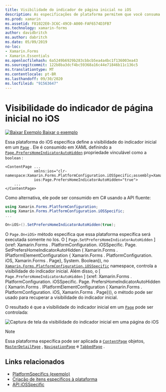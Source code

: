 ```yaml
---
title: Visibilidade do indicador de página inicial no iOS
description: As especificações de plataforma permitem que você consuma a funcionalidade que só está disponível em uma plataforma específica, sem implementar renderizadores ou efeitos personalizados. Este artigo explica como consumir a plataforma específica do iOS que define a visibilidade do indicador inicial em uma página.
ms.prod: xamarin
ms.assetid: F81022E0-3C6C-49C0-A000-FAF6574D3FB7
ms.technology: xamarin-forms
author: davidbritch
ms.author: dabritch
ms.date: 05/09/2019
no-loc:
- Xamarin.Forms
- Xamarin.Essentials
ms.openlocfilehash: 6a5249b6929b283cbbcb5ea4a4bc1f136003ea43
ms.sourcegitcommit: 122b8ba3dcf4bc59368a16c44e71846b11c136c5
ms.translationtype: MT
ms.contentlocale: pt-BR
ms.lasthandoff: 09/30/2020
ms.locfileid: "91563647"
---
```

# <a name="home-indicator-visibility-on-ios"></a>Visibilidade do indicador de página inicial no iOS

[![Baixar Exemplo](~/media/shared/download.png) Baixar o exemplo](https://docs.microsoft.com/samples/xamarin/xamarin-forms-samples/userinterface-platformspecifics)

Essa plataforma do iOS específica define a visibilidade do indicador inicial em um [`Page`](xref:Xamarin.Forms.Page) . Ele é consumido em XAML definindo a [`Page.PrefersHomeIndicatorAutoHidden`](xref:Xamarin.Forms.PlatformConfiguration.iOSSpecific.Page.PrefersHomeIndicatorAutoHiddenProperty) propriedade vinculável como a `boolean` :

```xaml
<ContentPage ...
             xmlns:ios="clr-namespace:Xamarin.Forms.PlatformConfiguration.iOSSpecific;assembly=Xamarin.Forms.Core"
             ios:Page.PrefersHomeIndicatorAutoHidden="true">
    ...
</ContentPage>
```

Como alternativa, ele pode ser consumido em C# usando a API fluente:

```csharp
using Xamarin.Forms.PlatformConfiguration;
using Xamarin.Forms.PlatformConfiguration.iOSSpecific;
...

On<iOS>().SetPrefersHomeIndicatorAutoHidden(true);
```

O `Page.On<iOS>` método especifica que essa plataforma específica será executada somente no Ios. O [ `Page.SetPrefersHomeIndicatorAutoHidden` ] (xref: Xamarin.Forms . PlatformConfiguration. iOSSpecific. Page. SetPrefersHomeIndicatorAutoHidden ( Xamarin.Forms . IPlatformElementConfiguration { Xamarin.Forms . PlatformConfiguration. iOS, Xamarin.Forms . Page}, System. Boolean)), no [`Xamarin.Forms.PlatformConfiguration.iOSSpecific`](xref:Xamarin.Forms.PlatformConfiguration.iOSSpecific) namespace, controla a visibilidade do indicador inicial. Além disso, o [ `Page.PrefersHomeIndicatorAutoHidden` ] (xref: Xamarin.Forms . PlatformConfiguration. iOSSpecific. Page. PrefersHomeIndicatorAutoHidden ( Xamarin.Forms . IPlatformElementConfiguration { Xamarin.Forms . PlatformConfiguration. iOS, Xamarin.Forms . Page})), o método pode ser usado para recuperar a visibilidade do indicador inicial.

O resultado é que a visibilidade do indicador inicial em um [`Page`](xref:Xamarin.Forms.Page) pode ser controlada:

![Captura de tela da visibilidade do indicador inicial em uma página do iOS](page-home-indicator-images/home-indicator-visibility.png "Visibilidade do indicador de página inicial")

> [!NOTE]
> Essa plataforma específica pode ser aplicada a [`ContentPage`](xref:Xamarin.Forms.ContentPage) objetos, [`MasterDetailPage`](xref:Xamarin.Forms.MasterDetailPage) , [`NavigationPage`](xref:Xamarin.Forms.NavigationPage) e [`TabbedPage`](xref:Xamarin.Forms.TabbedPage) .

## <a name="related-links"></a>Links relacionados

- [PlatformSpecifics (exemplo)](/samples/xamarin/xamarin-forms-samples/userinterface-platformspecifics)
- [Criação de itens específicos à plataforma](~/xamarin-forms/platform/platform-specifics/index.md#creating-platform-specifics)
- [API iOSSpecific](xref:Xamarin.Forms.PlatformConfiguration.iOSSpecific)